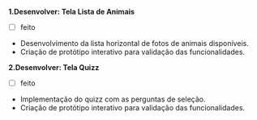 **1.Desenvolver: Tela Lista de Animais**

- [ ] feito

* Desenvolvimento da lista horizontal de fotos de animais disponíveis.
* Criação de protótipo interativo para validação das funcionalidades.

**2.Desenvolver: Tela Quizz**

- [ ] feito

* Implementação do quizz com as perguntas de seleção.
* Criação de protótipo interativo para validação das funcionalidades.
